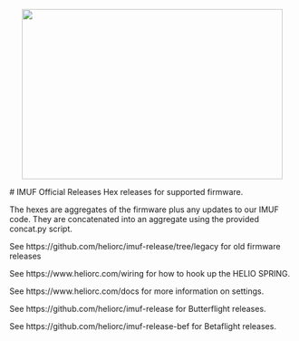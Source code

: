 <p align="center"><img width="460" height="300" src="https://raw.githubusercontent.com/heliorc/imuf-release/master/gh_logo.png"></p>
# IMUF Official Releases
Hex releases for supported firmware.

The hexes are aggregates of the firmware plus any updates to our IMUF code. They are concatenated into an aggregate using the provided concat.py script.

<p>See https://github.com/heliorc/imuf-release/tree/legacy for old firmware releases</p>
<p>See https://www.heliorc.com/wiring for how to hook up the HELIO SPRING.</p>
<p>See https://www.heliorc.com/docs for more information on settings.</p>

<p>See https://github.com/heliorc/imuf-release for Butterflight releases.</p>
<p>See https://github.com/heliorc/imuf-release-bef for Betaflight releases.</p>